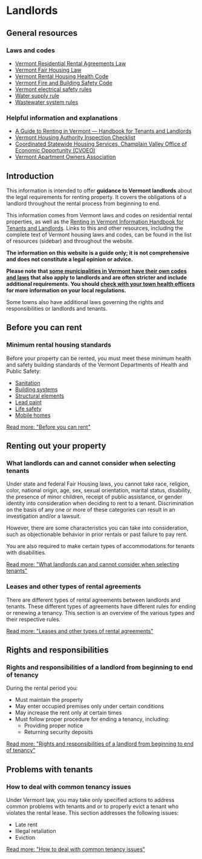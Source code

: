 ---
---
Landlords
=========

General resources
-----------------

### Laws and codes

*   [Vermont Residential Rental Agreements Law](http://www.leg.state.vt.us/statutes/sections.cfm?Title=09&Chapter=137)
*   [Vermont Fair Housing Law](http://hrc.vermont.gov/sites/hrc/files/pdfs/laws/fhpaa.pdf)
*   [Vermont Rental Housing Health Code](http://www.healthvermont.gov/sites/default/files/REG_Rental_Housing_Code.pdf)
*   [Vermont Fire and Building Safety Code](http://firesafety.vermont.gov/sites/firesafety/files/pdf/Code%20Info%20Sheets/2012_firecode.pdf)
*   [Vermont electrical safety rules](http://firesafety.vermont.gov/sites/firesafety/files/pdf/License%20%26%20TQP/ELECTRICAL%20RULES%202014%20NONANNOTATED.pdf)
*   [Water supply rule](http://drinkingwater.vt.gov/dwrules/pdf/vtwsr2010.pdf)
*   [Wastewater system rules](http://www.vermontdrinkingwater.org/wastewater/pdf/finalwspwsrules.effective2007.09.29.pdf)

### Helpful information and explanations

*   [A Guide to Renting in Vermont — Handbook for Tenants and Landlords](http://www.cvoeo.org/fileLibrary/file_99.pdf)
*   [Vermont Housing Authority Inspection Checklist](http://healthvermont.gov/local/tho/documents/tho_rental-inspection.pdf)
*   [Coordinated Statewide Housing Services, Champlain Valley Office of Economic Opportunity (CVOEO)](http://www.cvoeo.org/htm/Housing/housing.html)
*   [Vermont Apartment Owners Association](http://www.vermontapartmentowners.org)

Introduction
------------

This information is intended to offer **guidance to Vermont landlords** about the legal requirements for renting property. It covers the obligations of a landlord throughout the rental process from beginning to end.

This information comes from Vermont laws and codes on residential rental properties, as well as the [Renting in Vermont Information Handbook for Tenants and Landlords](http://www.cvoeo.org/fileLibrary/file_99.pdf). Links to this and other resources, including the complete text of Vermont housing laws and codes, can be found in the list of resources (sidebar) and throughout the website.

**The information on this website is a guide only; it is not comprehensive and does not constitute a legal opinion or advice.**

**Please note that [some municipalities in Vermont have their own codes and laws](../../resources/communities-with-local-codes.html) that also apply to landlords and are often stricter and include additional requirements. You should [check with your town health officers](../../resources/town-health-officials.html) for more information on your local regulations.**

Some towns also have additional laws governing the rights and responsibilities or landlords and tenants.

Before you can rent
-------------------

### Minimum rental housing standards

Before your property can be rented, you must meet these minimum health and safety building standards of the Vermont Departments of Health and Public Safety:

*   [Sanitation](before-you-can-rent.html#sanitation)
*   [Building systems](before-you-can-rent.html#buildingsystems)
*   [Structural elements](before-you-can-rent.html#structuralelements)
*   [Lead paint](before-you-can-rent.html#leadpaint)
*   [Life safety](before-you-can-rent.html#lifesafety)
*   [Mobile homes](before-you-can-rent.html#mobilehomelots)

[Read more: "Before you can rent"](before-you-can-rent.html)

Renting out your property
-------------------------

### What landlords can and cannot consider when selecting tenants

Under state and federal Fair Housing laws, you cannot take race, religion, color, national origin, age, sex, sexual orientation, marital status, disability, the presence of minor children, receipt of public assistance, or gender identity into consideration when deciding to rent to a tenant. Discrimination on the basis of any one or more of these categories can result in an investigation and/or a lawsuit.

However, there are some characteristics you can take into consideration, such as objectionable behavior in prior rentals or past failure to pay rent.

You are also required to make certain types of accommodations for tenants with disabilities.

[Read more: "What landlords can and cannot consider when selecting tenants"](selecting-tenants.html)

### Leases and other types of rental agreements

There are different types of rental agreements between landlords and tenants. These different types of agreements have different rules for ending or renewing a tenancy. This section is an overview of the various types and their respective rules.

[Read more: "Leases and other types of rental agreements"](leases.html)

Rights and responsibilities
---------------------------

### Rights and responsibilities of a landlord from beginning to end of tenancy

During the rental period you:

*   Must maintain the property
*   May enter occupied premises only under certain conditions
*   May increase the rent only at certain times
*   Must follow proper procedure for ending a tenancy, including:
    *   Providing proper notice
    *   Returning security deposits

[Read more: "Rights and responsibilities of a landlord from beginning to end of tenancy"](rights-responsibilities.html)

Problems with tenants
---------------------

### How to deal with common tenancy issues

Under Vermont law, you may take only specified actions to address common problems with tenants and or to properly evict a tenant who violates the rental lease. This section addresses the following issues:

*   Late rent
*   Illegal retaliation
*   Eviction

[Read more: "How to deal with common tenancy issues"](tenant-problems.html)

